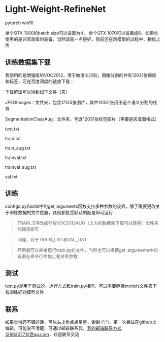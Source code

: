 # Light-Weight-RefineNet
pytorch win10

单个GTX 1060的batch size可以设置为4， 单个GTX 1070可以设置成6，如果你使用的是非常高级的装备，当然调高一点更好，目前还在跑模型的过程中，稍后上传

## 训练数据集下载
我使用的是增强版的VOC2012，用于做语义识别，图像分割的共有12031张原图和标签，可在百度网盘的链接下载：

下载解压可以得到如下文件（夹）

JPEGImages：文件夹，包含17125张图片，其中12031张用于这个语义分割的任务

SegmentationClassAug：文件夹，包含12031张标签图片（需要是灰度图格式）

test.txt

train.txt

train_aug.txt

trainval.txt

trainval_aug.txt

val.txt

## 训练
configs.py和utils中的get_arguments函数支持多种参数的设置，除了需要更改关于训练数据的文件位置，其他都接受默认的配置即可运行

>TRAIN_DIR改成存放VOC2012AUG（上方的数据集下载可以获得）文件夹的路径即可

>同理，对于TRAIN_LIST和VAL_LIST

>然后就可以直接运行train.py的文件，当然也可以根据get_arguments中的设置在命令行中加上相关的参数

## 测试
test.py是用于测试的，运行方式和train.py相同，不过需要确保models文件夹下有训练好的模型文件

## 联系
如果觉得还不错的话，可以右上角点点星星，谢谢 (^.^)，第一次尝试在github上编辑，可能说不清楚，可通过邮箱联系我，我的邮箱联系方式1286307712@qq.com，欢迎联系交流
